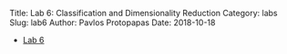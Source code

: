 Title: Lab 6: Classification and Dimensionality Reduction
Category: labs
Slug: lab6
Author: Pavlos Protopapas
Date: 2018-10-18


- [Lab 6]({filename}notebook/cs109a_lab6_classification.ipynb)
